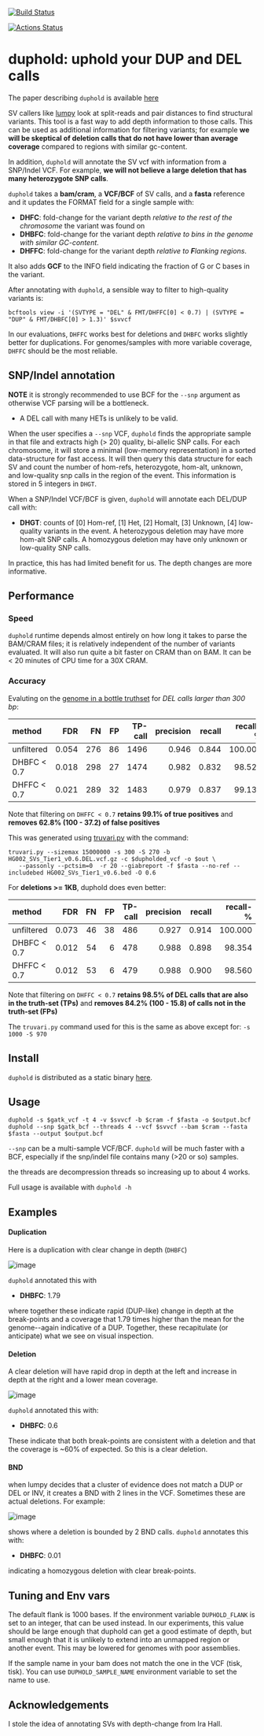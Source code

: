 [![Build Status](https://travis-ci.org/brentp/duphold.svg?branch=master)](https://travis-ci.org/brentp/duphold)

[![Actions Status](https://github.com/brentp/duphold/workflows/Docker%20Image%20CI/badge.svg)](https://github.com/brentp/duphold/actions)


# duphold: uphold your DUP and DEL calls

The paper describing `duphold` is available [here](https://www.ncbi.nlm.nih.gov/pmc/articles/PMC6479422/)

SV callers like [lumpy](https://github.com/arq5x/lumpy) look at split-reads and pair distances to find structural variants.
This tool is a fast way to add depth information to those calls. This can be used as additional
information for filtering variants; for example **we will be skeptical of deletion calls that
do not have lower than average coverage** compared to regions with similar gc-content.

In addition, `duphold` will annotate the SV vcf with information from a SNP/Indel VCF. For example, **we will not
believe a large deletion that has many heterozygote SNP calls**.


`duphold` takes a **bam/cram**, a **VCF/BCF** of SV calls, and a **fasta** reference and it updates the FORMAT field for a
single sample with:

+ **DHFC**: fold-change for the variant depth *relative to the rest of the chromosome* the variant was found on
+ **DHBFC**: fold-change for the variant depth *relative to bins in the genome with similar GC-content*.
+ **DHFFC**: fold-change for the variant depth *relative to **F**lanking regions*.

It also adds **GCF** to the INFO field indicating the fraction of G or C bases in the variant.

After annotating with `duphold`, a sensible way to filter to high-quality variants is:

```
bcftools view -i '(SVTYPE = "DEL" & FMT/DHFFC[0] < 0.7) | (SVTYPE = "DUP" & FMT/DHBFC[0] > 1.3)' $svvcf

```

In our evaluations, `DHFFC` works best for deletions and `DHBFC` works slightly better for duplications.
For genomes/samples with more variable coverage, `DHFFC` should be the most reliable.


## SNP/Indel annotation

**NOTE** it is strongly recommended to use BCF for the `--snp` argument as otherwise VCF parsing will be a bottleneck.

+ A DEL call with many HETs is unlikely to be valid.

When the user specifies a `--snp` VCF, `duphold` finds the appropriate sample in that file and extracts high (> 20) quality, bi-allelic
SNP calls. For each chromosome, it will store a minimal (low-memory representation) in a sorted data-structure for fast access. It will
then query this data structure for each SV and count the number of hom-refs, heterozygote, hom-alt, unknown, and low-quality snp calls
in the region of the event. 
This information is stored in 5 integers in `DHGT`.

When a SNP/Indel VCF/BCF is given, `duphold` will annotate each DEL/DUP call with:

+ **DHGT**: counts of [0] Hom-ref, [1] Het, [2] Homalt, [3] Unknown, [4] low-quality variants in the event.
  A heterozygous deletion may have more hom-alt SNP calls. A homozygous deletion may have only unknown or
  low-quality SNP calls.

In practice, this has had limited benefit for us. The depth changes are more informative.

## Performance

### Speed

`duphold` runtime depends almost entirely on how long it takes to parse the BAM/CRAM files; it is relatively independent of the number of variants evaluated. It will also run quite a bit faster on CRAM than on BAM. It can be < 20 minutes of CPU time for a 30X CRAM.

### Accuracy

Evaluting on the [genome in a bottle truthset](ftp://ftp-trace.ncbi.nlm.nih.gov/giab/ftp/data/AshkenazimTrio/analysis/NIST_SVs_Integration_v0.6/HG002_SVs_Tier1_v0.6.vcf.gz) for *DEL calls larger than 300 bp*:

| method      |   FDR |   FN |   FP |   TP-call |   precision |   recall |   recall-% |    FP-% |
|:------------|------:|-----:|-----:|----------:|------------:|---------:|-----------:|--------:|
| unfiltered  | 0.054 |  276 |   86 |      1496 |       0.946 |    0.844 |    100.000 | 100.000 |
| DHBFC < 0.7 | 0.018 |  298 |   27 |      1474 |       0.982 |    0.832 |     98.529 |  31.395 |
| DHFFC < 0.7 | 0.021 |  289 |   32 |      1483 |       0.979 |    0.837 |     99.131 |  37.209 |


Note that filtering on `DHFFC < 0.7` **retains  99.1% of true positives** and **removes  62.8% (100 - 37.2) of false positives**

This was generated using [truvari.py](https://github.com/spiralgenetics/truvari) with the command:
```
truvari.py --sizemax 15000000 -s 300 -S 270 -b HG002_SVs_Tier1_v0.6.DEL.vcf.gz -c $dupholded_vcf -o $out \
   --passonly --pctsim=0  -r 20 --giabreport -f $fasta --no-ref --includebed HG002_SVs_Tier1_v0.6.bed -O 0.6
```

For **deletions >= 1KB**, duphold does even better:

| method      |   FDR |   FN |   FP |   TP-call |   precision |   recall |   recall-% |    FP-% |
|:------------|------:|-----:|-----:|----------:|------------:|---------:|-----------:|--------:|
| unfiltered  | 0.073 |   46 |   38 |       486 |       0.927 |    0.914 |    100.000 | 100.000 |
| DHBFC < 0.7 | 0.012 |   54 |    6 |       478 |       0.988 |    0.898 |     98.354 |  15.789 |
| DHFFC < 0.7 | 0.012 |   53 |    6 |       479 |       0.988 |    0.900 |     98.560 |  15.789 |

Note that filtering on `DHFFC < 0.7` **retains 98.5% of DEL calls that are also in the truth-set (TPs)** and
**removes 84.2% (100 - 15.8) of calls not in the truth-set (FPs)**

The `truvari.py` command used for this is the same as above except for: `-s 1000 -S 970`

## Install

`duphold` is distributed as a static binary [here](https://github.com/brentp/duphold/releases/latest).



## Usage

```
duphold -s $gatk_vcf -t 4 -v $svvcf -b $cram -f $fasta -o $output.bcf
duphold --snp $gatk_bcf --threads 4 --vcf $svvcf --bam $cram --fasta $fasta --output $output.bcf
```

`--snp` can be a multi-sample VCF/BCF. `duphold` will be much faster with a BCF, especially if
the snp/indel file contains many (>20 or so) samples.

the threads are decompression threads so increasing up to about 4 works.

Full usage is available with `duphold -h`

## Examples

#### Duplication

Here is a duplication with clear change in depth (`DHBFC`)

![image](https://user-images.githubusercontent.com/1739/45895409-5a224080-bd8e-11e8-844f-e7ffc13c7972.png "example IGV screenshot")

`duphold` annotated this with

+ **DHBFC**: 1.79

where together these indicate rapid (DUP-like) change in depth at the break-points and a coverage that 1.79 times higher than the mean for the genome--again indicative of a DUP. Together, these recapitulate (or anticipate) what we see on visual inspection.

#### Deletion

A clear deletion will have rapid drop in depth at the left and increase in depth at the right and a lower mean coverage.

![image](https://user-images.githubusercontent.com/1739/45895721-2dbaf400-bd8f-11e8-88b3-9fd5a90ef39e.png)

`duphold` annotated this with:

+ **DHBFC**: 0.6

These indicate that both break-points are consistent with a deletion and that the coverage is ~60% of expected. So this is a clear deletion.

#### BND

when lumpy decides that a cluster of evidence does not match a DUP or DEL or INV, it creates a BND with 2 lines in the VCF. Sometimes these
are actual deletions. For example:

![image](https://user-images.githubusercontent.com/1739/45906495-987d2700-bdb1-11e8-8ba5-eacdf8221f68.png)

shows where a deletion is bounded by 2 BND calls. `duphold` annotates this with:

+ **DHBFC**: 0.01

indicating a homozygous deletion with clear break-points.


## Tuning and Env vars

The default flank is 1000 bases. If the environment variable `DUPHOLD_FLANK` is set to an integer, that
can be used instead. In our experiments, this value should be large enough that duphold can get a good estimate
of depth, but small enough that it is unlikely to extend into an unmapped region or another event.
This may be lowered for genomes with poor assemblies.

If the sample name in your bam does not match the one in the VCF (tisk, tisk). You can use `DUPHOLD_SAMPLE_NAME`
environment variable to set the name to use.


## Acknowledgements

I stole the idea of annotating SVs with depth-change from Ira Hall.
